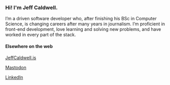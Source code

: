 ### Hi! I'm Jeff Caldwell.

I’m a driven software developer who, after finishing his BSc in Computer Science, is changing careers after many years in journalism. I’m proficient in front-end development, love learning and solving new problems, and have worked in every part of the stack.


#### Elsewhere on the web

[JeffCaldwell.is](https://jeffcaldwell.is)

<a rel="nofollow me" class="Link--primary" href="https://hachyderm.io/@trainingmontage">Mastodon</a>

[LinkedIn](https://www.linkedin.com/in/jeff-d-caldwell)

